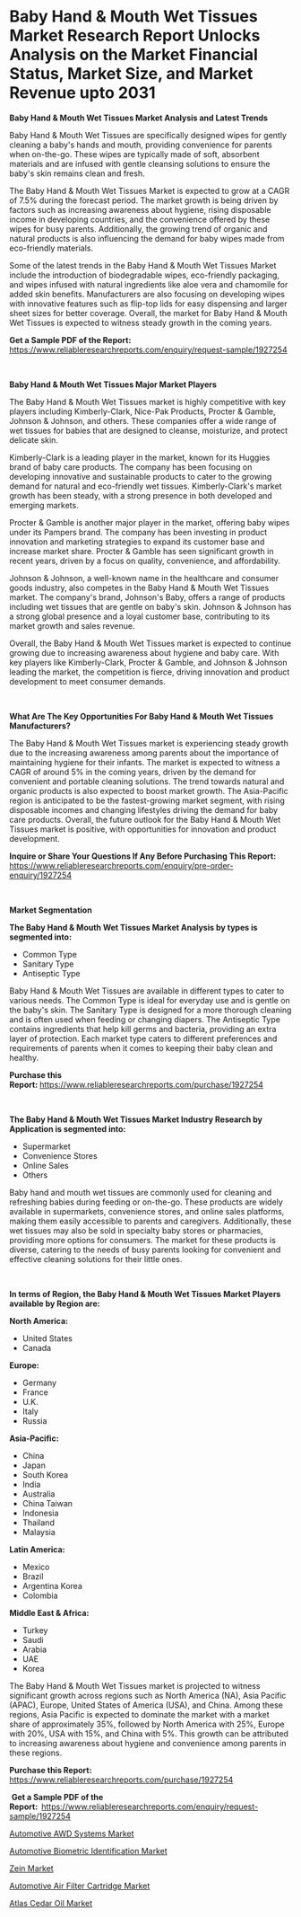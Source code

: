 <p><h1>Baby Hand & Mouth Wet Tissues Market Research Report Unlocks Analysis on the Market Financial Status, Market Size, and Market Revenue upto 2031</h1></p><p><strong>Baby Hand & Mouth Wet Tissues Market Analysis and Latest Trends</strong></p>
<p><p>Baby Hand & Mouth Wet Tissues are specifically designed wipes for gently cleaning a baby's hands and mouth, providing convenience for parents when on-the-go. These wipes are typically made of soft, absorbent materials and are infused with gentle cleansing solutions to ensure the baby's skin remains clean and fresh.</p><p>The Baby Hand & Mouth Wet Tissues Market is expected to grow at a CAGR of 7.5% during the forecast period. The market growth is being driven by factors such as increasing awareness about hygiene, rising disposable income in developing countries, and the convenience offered by these wipes for busy parents. Additionally, the growing trend of organic and natural products is also influencing the demand for baby wipes made from eco-friendly materials.</p><p>Some of the latest trends in the Baby Hand & Mouth Wet Tissues Market include the introduction of biodegradable wipes, eco-friendly packaging, and wipes infused with natural ingredients like aloe vera and chamomile for added skin benefits. Manufacturers are also focusing on developing wipes with innovative features such as flip-top lids for easy dispensing and larger sheet sizes for better coverage. Overall, the market for Baby Hand & Mouth Wet Tissues is expected to witness steady growth in the coming years.</p></p>
<p><strong>Get a Sample PDF of the Report:&nbsp;</strong> <a href="https://www.reliableresearchreports.com/enquiry/request-sample/1927254">https://www.reliableresearchreports.com/enquiry/request-sample/1927254</a></p>
<p>&nbsp;</p>
<p><strong>Baby Hand & Mouth Wet Tissues Major Market Players</strong></p>
<p><p>The Baby Hand & Mouth Wet Tissues market is highly competitive with key players including Kimberly-Clark, Nice-Pak Products, Procter & Gamble, Johnson & Johnson, and others. These companies offer a wide range of wet tissues for babies that are designed to cleanse, moisturize, and protect delicate skin.</p><p>Kimberly-Clark is a leading player in the market, known for its Huggies brand of baby care products. The company has been focusing on developing innovative and sustainable products to cater to the growing demand for natural and eco-friendly wet tissues. Kimberly-Clark's market growth has been steady, with a strong presence in both developed and emerging markets.</p><p>Procter & Gamble is another major player in the market, offering baby wipes under its Pampers brand. The company has been investing in product innovation and marketing strategies to expand its customer base and increase market share. Procter & Gamble has seen significant growth in recent years, driven by a focus on quality, convenience, and affordability.</p><p>Johnson & Johnson, a well-known name in the healthcare and consumer goods industry, also competes in the Baby Hand & Mouth Wet Tissues market. The company's brand, Johnson's Baby, offers a range of products including wet tissues that are gentle on baby's skin. Johnson & Johnson has a strong global presence and a loyal customer base, contributing to its market growth and sales revenue.</p><p>Overall, the Baby Hand & Mouth Wet Tissues market is expected to continue growing due to increasing awareness about hygiene and baby care. With key players like Kimberly-Clark, Procter & Gamble, and Johnson & Johnson leading the market, the competition is fierce, driving innovation and product development to meet consumer demands.</p></p>
<p>&nbsp;</p>
<p><strong>What Are The Key Opportunities For Baby Hand & Mouth Wet Tissues Manufacturers?</strong></p>
<p><p>The Baby Hand & Mouth Wet Tissues market is experiencing steady growth due to the increasing awareness among parents about the importance of maintaining hygiene for their infants. The market is expected to witness a CAGR of around 5% in the coming years, driven by the demand for convenient and portable cleaning solutions. The trend towards natural and organic products is also expected to boost market growth. The Asia-Pacific region is anticipated to be the fastest-growing market segment, with rising disposable incomes and changing lifestyles driving the demand for baby care products. Overall, the future outlook for the Baby Hand & Mouth Wet Tissues market is positive, with opportunities for innovation and product development.</p></p>
<p><strong>Inquire or Share Your Questions If Any Before Purchasing This Report:</strong> <a href="https://www.reliableresearchreports.com/enquiry/pre-order-enquiry/1927254">https://www.reliableresearchreports.com/enquiry/pre-order-enquiry/1927254</a></p>
<p>&nbsp;</p>
<p><strong>Market Segmentation</strong></p>
<p><strong>The Baby Hand & Mouth Wet Tissues Market Analysis by types is segmented into:</strong></p>
<p><ul><li>Common Type</li><li>Sanitary Type</li><li>Antiseptic Type</li></ul></p>
<p><p>Baby Hand & Mouth Wet Tissues are available in different types to cater to various needs. The Common Type is ideal for everyday use and is gentle on the baby's skin. The Sanitary Type is designed for a more thorough cleaning and is often used when feeding or changing diapers. The Antiseptic Type contains ingredients that help kill germs and bacteria, providing an extra layer of protection. Each market type caters to different preferences and requirements of parents when it comes to keeping their baby clean and healthy.</p></p>
<p><strong>Purchase this Report:&nbsp;</strong><a href="https://www.reliableresearchreports.com/purchase/1927254">https://www.reliableresearchreports.com/purchase/1927254</a></p>
<p>&nbsp;</p>
<p><strong>The Baby Hand & Mouth Wet Tissues Market Industry Research by Application is segmented into:</strong></p>
<p><ul><li>Supermarket</li><li>Convenience Stores</li><li>Online Sales</li><li>Others</li></ul></p>
<p><p>Baby hand and mouth wet tissues are commonly used for cleaning and refreshing babies during feeding or on-the-go. These products are widely available in supermarkets, convenience stores, and online sales platforms, making them easily accessible to parents and caregivers. Additionally, these wet tissues may also be sold in specialty baby stores or pharmacies, providing more options for consumers. The market for these products is diverse, catering to the needs of busy parents looking for convenient and effective cleaning solutions for their little ones.</p></p>
<p>&nbsp;</p>
<p><strong>In terms of Region, the Baby Hand & Mouth Wet Tissues Market Players available by Region are:</strong></p>
<p>
    <p> <strong> North America: </strong>
        <ul>
            <li>United States</li>
            <li>Canada</li>
        </ul>
        </p> 
    <p> <strong> Europe: </strong>
        <ul>
            <li>Germany</li>
            <li>France</li>
            <li>U.K.</li>
            <li>Italy</li>
            <li>Russia</li>
        </ul>
        </p> 
    <p> <strong> Asia-Pacific: </strong>
        <ul>
            <li>China</li>
            <li>Japan</li>
            <li>South Korea</li>
            <li>India</li>
            <li>Australia</li>
            <li>China Taiwan</li>
            <li>Indonesia</li>
            <li>Thailand</li>
            <li>Malaysia</li>
        </ul>
        </p> 
    <p> <strong> Latin America: </strong>
        <ul>
            <li>Mexico</li>
            <li>Brazil</li>
            <li>Argentina Korea</li>
            <li>Colombia</li>
        </ul>
        </p> 
    <p> <strong> Middle East & Africa: </strong>
        <ul>
            <li>Turkey</li>
            <li>Saudi</li>
            <li>Arabia</li>
            <li>UAE</li>
            <li>Korea</li>
        </ul>
    </p>
    </p>
<p><p>The Baby Hand & Mouth Wet Tissues market is projected to witness significant growth across regions such as North America (NA), Asia Pacific (APAC), Europe, United States of America (USA), and China. Among these regions, Asia Pacific is expected to dominate the market with a market share of approximately 35%, followed by North America with 25%, Europe with 20%, USA with 15%, and China with 5%. This growth can be attributed to increasing awareness about hygiene and convenience among parents in these regions.</p></p>
<p><strong>Purchase this Report: </strong><a href="https://www.reliableresearchreports.com/purchase/1927254">https://www.reliableresearchreports.com/purchase/1927254</a></p>
<p>&nbsp;<strong>Get a Sample PDF of the Report:&nbsp;&nbsp;</strong><a href="https://www.reliableresearchreports.com/enquiry/request-sample/1927254">https://www.reliableresearchreports.com/enquiry/request-sample/1927254</a></p>
<p><strong></strong></p>
<p><p><a href="https://gamy-alyssum-396.notion.site/Automotive-AWD-Systems-Market-Size-and-Examines-its-Market-Scope-with-a-Primary-Focus-on-Growth-Op-33b2ceee270f43d5bcca076f6f1259c7">Automotive AWD Systems Market</a></p><p><a href="https://boundless-drawbridge-702.notion.site/Automotive-Biometric-Identification-Market-Size-and-Examines-its-Market-Scope-with-a-Primary-Focus-95084a656e6143158650fbdcab40a1f6">Automotive Biometric Identification Market</a></p><p><a href="https://view.publitas.com/reportprime-1/zein-market-provides-a-comprehensive-analysis-including-a-macro-overview-of-the-market-as-well-as-micro-details-such-as-market-size-and-competitive-landscape/">Zein Market</a></p><p><a href="https://natural-crush-b99.notion.site/Global-Automotive-Air-Filter-Cartridge-Market-by-Types-Applications-and-Major-Players-with-Region-51d85f08e7124a3bb3ced1bfe223232d">Automotive Air Filter Cartridge Market</a></p><p><a href="https://view.publitas.com/reportprime-1/atlas-cedar-oil-market-centers-on-aspects-such-as-market-growth-market-share-market-opportunity-and-projected-forecasts-spanning-from-2024-to-2031/">Atlas Cedar Oil Market</a></p></p>